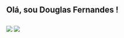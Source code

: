 ## Olá, sou Douglas Fernandes ! 
  
  ##
 
<div> 
  <a href="https://instagram.com/douglas.fcj" target="_blank"><img src="https://img.shields.io/badge/-Instagram-%23E4405F?style=for-the-badge&logo=instagram&logoColor=white" target="_blank"></a>
 <a href="https://curriculododouglas.com.br" target="_blank"><img src="https://img.shields.io/badge/-SITE-%230077B5?style=for-the-badge&logo=Site&logoColor=white" target="_blank"></a> 
 
</div>
